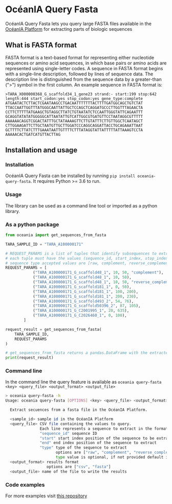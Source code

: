 # OcéanIA Query Fasta

OcéanIA Query Fasta lets you query large FASTA files available in the [OcéanIA Platform](https://oceania.inria.cl/) for extracting parts of biologic sequences 

## What is FASTA format

FASTA format is a text-based format for representing either nucleotide sequences or amino acid sequences, in which base pairs or amino acids are represented using single-letter codes. A sequence in FASTA format begins with a single-line description, followed by lines of sequence data. The description line is distinguished from the sequence data by a greater-than (">") symbol in the first column. An example sequence in FASTA format is:

```fasta
>TARA_X000000368_G_scaffold34_1_gene23 strand:- start:199 stop:642 length:444 start_codon:yes stop_codon:yes gene_type:complete
ATGAATACTCTTACTCGAATAAGCCTGACAATTTTTTTACTTTTGATGGCAGCTGTCTAT
TTACCAATTGGTTTATGGGCAATTATTGCTCCAGCTCAGGATGCCCTTGGTTTAGAACTA
CCTTCTTTTTATGAAGCTGTAGGCTTATCTGTAATATCTCCAATTGGGTATTCAGAATTT
GCAGGTATATATGGGGGCATTAATATTGTCATTGGCGTGATGTTCCTAATAGGCGTTTTT
AAAAAACAGGTCGGACTATTTGCTATAAAAGTTCTTGTATTTCTTGTTGGCTCAATAGCT
CTTGGAAGATTCTTGCTAATGTTGCTTGGATCCCAGGCAGGATTACCTGCAGAAATTAAT
GCTTTTCTTATCTTTGAAATAATTGTTTTCTTTATAGGTATTATTTTTATTAAAGTCCTA
AAAAACACTGATCATGTTACTTAG
```

## Installation and usage
### Installation

OcéanIA Query Fasta can be installed by running `pip install oceania-query-fasta`. It requires Python >= 3.6 to run.

### Usage

The library can be used as a command line tool or imported as a python library.

### As a python package

```python
from oceania import get_sequences_from_fasta

TARA_SAMPLE_ID = "TARA_A100000171"

# REQUEST_PARAMS is a list of tuples that identify subsequences to extract
# each tuple must have the values (sequence_id, start_index, stop_index, sequence_type)
# sequence type accepted values are [raw, complement, reverse_complement], optional value if ommited defaults to "raw".
REQUEST_PARAMS = [
            ("TARA_A100000171_G_scaffold48_1", 10, 50, "complement"),
            ("TARA_A100000171_G_scaffold48_1", 10, 50),
            ("TARA_A100000171_G_scaffold48_1", 10, 50, "reverse_complement"),
            ("TARA_A100000171_G_scaffold181_1", 0, 50),
            ("TARA_A100000171_G_scaffold181_1", 100, 200),
            ("TARA_A100000171_G_scaffold181_1", 200, 230),
            ("TARA_A100000171_G_scaffold493_2", 54, 76),
            ("TARA_A100000171_G_scaffold50396_2", 87, 105),
            ("TARA_A100000171_G_C2001995_1", 20, 635),
            ("TARA_A100000171_G_C2026460_1", 0, 100),
        ]

request_result = get_sequences_from_fasta(
    TARA_SAMPLE_ID,
    REQUEST_PARAMS
)

# get_sequences_from_fasta returns a pandas.DataFrame with the extracted sequences
print(request_result)
```

### Command line

In the command line the query feature is available as `oceania query-fasta <key> <query_file> <output_format> <output_file>`

```bash
> oceania query-fasta -h
Usage: oceania query-fasta [OPTIONS] <key> <query_file> <output_format> <output_file>

  Extract secuences from a fasta file in the OcéanIA Platform.

  <sample_id> sample id in the OcéanIA Platform
  <query_file> CSV file containing the values to query.
               Each line represents a sequence to extract in the format "sequence_id,start,end,type"
               "sequence_id" sequence ID
               "start" start index position of the sequence to be extracted
               "end" end index position of the sequence to extract
               "type" type of the sequence to extract
                      options are ["raw", "complement", "reverse_complement"]
                      type value is optional, if not provided default is "raw"
  <output_format> results format
                  options are ["csv", "fasta"]
  <output_file> name of the file to write the results
```

### Code examples
For more examples visit [this repository](https://github.com/Inria-Chile/oceania-query-demo)
